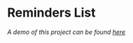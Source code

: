 # Reminders List
*A demo of this project can be found [here](https://htmlpreview.github.io/?https://github.com/MalancaIonut/Reminders/blob/master/reminders.html)*
